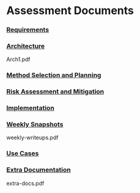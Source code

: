 # Assessment Documents

### [Requirements](https://github.com/jonWadman/AuberEndeavour/blob/website/files/Req1.pdf)

### [Architecture](https://github.com/jonWadman/AuberEndeavour/blob/website/files/Arch1.pdf)
Arch1.pdf

### [Method Selection and Planning](https://github.com/jonWadman/AuberEndeavour/blob/website/files/Plan1.pdf)

### [Risk Assessment and Mitigation](https://github.com/jonWadman/AuberEndeavour/blob/website/files/Risk1.pdf)

### [Implementation](https://github.com/jonWadman/AuberEndeavour/blob/website/files/Impl1.pdf)

### [Weekly Snapshots](https://github.com/jonWadman/AuberEndeavour/blob/website/files/Snapshots.pdf)
weekly-writeups.pdf

### [Use Cases](https://github.com/jonWadman/AuberEndeavour/blob/website/files/UseCases.pdf)

### [Extra Documentation](https://google.co.uk/search?q=extra+documentation)
extra-docs.pdf
